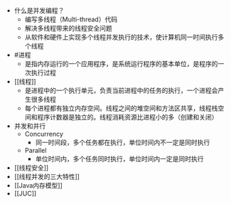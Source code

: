 - 什么是并发编程？
	- 编写多线程（Multi-thread）代码
	- 解决多线程带来的线程安全问题
	- 从软件和硬件上实现多个线程并发执行的技术，使计算机同一时间执行多个线程
- #进程
	- 是指内存运行的一个应用程序，是系统运行程序的基本单位，是程序的一次执行过程
- [[线程]]
	- 是进程中的一个执行单元，负责当前进程中的任务的执行，一个进程会产生很多线程
	- 每个进程都有独立内存空间。线程之间的堆空间和方法区共享，线程栈空间和程序计数器是独立的。线程消耗资源比进程小的多（创建和关闭）
- 并发和并行
	- Concurrency
		- 同一时间段，多个任务都在执行，单位时间内不一定是同时执行
	- Parallel
		- 单位时间内，多个任务同时执行，单位时间内一定是同时执行
- [[线程安全]]
- [[线程并发的三大特性]]
- [[Java内存模型]]
- [[JUC]]